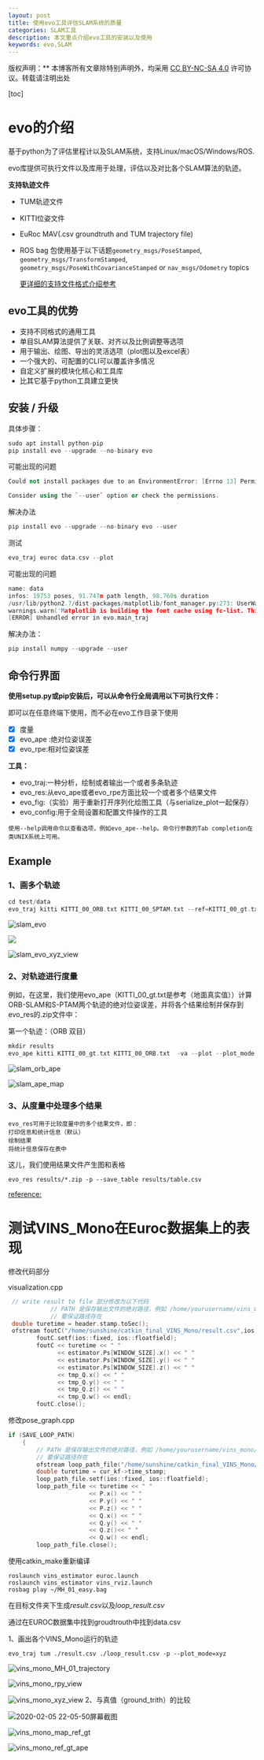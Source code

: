 ```yaml
---
layout: post
title: 使用evo工具评估SLAM系统的质量
categories: SLAM工具
description: 本文重点介绍evo工具的安装以及使用
keywords: evo,SLAM
---
```


版权声明：** 本博客所有文章除特别声明外，均采用 [CC BY-NC-SA 4.0](https://creativecommons.org/licenses/by-nc-sa/4.0/) 许可协议。转载请注明出处

[toc]



# evo的介绍

基于python为了评估里程计以及SLAM系统，支持Linux/macOS/Windows/ROS.

evo库提供可执行文件以及库用于处理，评估以及对比各个SLAM算法的轨迹。

**支持轨迹文件**

- TUM轨迹文件

- KITTI位姿文件

- EuRoc MAV(.csv groundtruth and TUM trajectory file)

- ROS bag 包使用基于以下话题`geometry_msgs/PoseStamped`, `geometry_msgs/TransformStamped`, `geometry_msgs/PoseWithCovarianceStamped` or `nav_msgs/Odometry` topics

  [更详细的支持文件格式介绍参考](https://github.com/MichaelGrupp/evo/wiki/Formats)
  

  

## evo工具的优势

- 支持不同格式的通用工具
- 单目SLAM算法提供了关联、对齐以及比例调整等选项
- 用于输出、绘图、导出的灵活选项（plot图以及excel表）
- 一个强大的、可配置的CLI可以覆盖许多情况
- 自定义扩展的模块化核心和工具库
- 比其它基于python工具建立更快

## 安装 / 升级

具体步骤：

```c++
sudo apt install python-pip
pip install evo --upgrade --no-binary evo
```

可能出现的问题

```c++
Could not install packages due to an EnvironmentError: [Errno 13] Permission denied: '/usr/lib/python2.7/dist-packages/dateutil/relativedelta.pyc'

Consider using the `--user` option or check the permissions.
```

解决办法

```c++
pip install evo --upgrade --no-binary evo --user
```

测试

```c++
evo_traj euroc data.csv --plot
```

可能出现的问题

```c++
name: data
infos: 19753 poses, 91.747m path length, 98.760s duration
/usr/lib/python2.7/dist-packages/matplotlib/font_manager.py:273: UserWarning: Matplotlib is building the font cache using fc-list. This may take a moment.
warnings.warn('Matplotlib is building the font cache using fc-list. This may take a moment.')
[ERROR] Unhandled error in evo.main_traj
```

解决办法：

```c++
pip install numpy --upgrade --user 
```

## 命令行界面

**使用setup.py或pip安装后，可以从命令行全局调用以下可执行文件：**

即可以在任意终端下使用，而不必在evo工作目录下使用

- [x] 度量
- [x] evo_ape :绝对位姿误差
- [x] evo_rpe:相对位姿误差

**工具：**

- evo_traj:一种分析，绘制或者输出一个或者多条轨迹
- evo_res:从evo_ape或者evo_rpe方面比较一个或者多个结果文件
- evo_fig:（实验）用于重新打开序列化绘图工具（与serialize_plot一起保存）
- evo_config:用于全局设置和配置文件操作的工具

```
使用--help调用命令以查看选项，例如evo_ape--help。命令行参数的Tab completion在类UNIX系统上可用。
```

## Example

### 1、画多个轨迹

```c++
cd test/data
evo_traj kitti KITTI_00_ORB.txt KITTI_00_SPTAM.txt --ref=KITTI_00_gt.txt -p --plot_mode=xz
```
![slam_evo](https://github.com/subshine/subshine.github.io/blob/master/images/blog/slam_evo.png?raw=true)

![](https://github.com/subshine/subshine.github.io/blob/master/images/blog/slam_evo_rpy.png?raw=true)

![slam_evo_xyz_view](https://github.com/subshine/subshine.github.io/blob/master/images/blog/slam_evo_xyz_view.png?raw=true)

### 2、对轨迹进行度量

例如，在这里，我们使用evo_ape（KITTI_00_gt.txt是参考（地面真实值））计算ORB-SLAM和S-PTAM两个轨迹的绝对位姿误差，并将各个结果绘制并保存到evo_res的.zip文件中：

第一个轨迹：（ORB 双目）

```c++
mkdir results
evo_ape kitti KITTI_00_gt.txt KITTI_00_ORB.txt  -va --plot --plot_mode xz --save_results results/ORB.zip
```

![slam_orb_ape](https://github.com/subshine/subshine.github.io/blob/master/images/blog/slam_orb_ape.png?raw=true)

![slam_ape_map](https://github.com/subshine/subshine.github.io/blob/master/images/blog/slam_ape_map.png?raw=true)

### 3、从度量中处理多个结果

```
evo_res可用于比较度量中的多个结果文件，即：
打印信息和统计信息（默认）
绘制结果
将统计信息保存在表中
```

这儿，我们使用结果文件产生图和表格

```
evo_res results/*.zip -p --save_table results/table.csv
```

[reference:](https://michaelgrupp.github.io/evo/)

# 测试VINS_Mono在Euroc数据集上的表现

修改代码部分

visualization.cpp

```c++
 // write result to file 部分修改为以下代码
            // PATH 是保存输出文件的绝对路径，例如 /home/yourusername/vins_mono/
            // 要保证路径存在
 double turetime = header.stamp.toSec();
 ofstream foutC("/home/sunshine/catkin_final_VINS_Mono/result.csv",ios::app);
        foutC.setf(ios::fixed, ios::floatfield);
        foutC << turetime << " "
              << estimator.Ps[WINDOW_SIZE].x() << " "
              << estimator.Ps[WINDOW_SIZE].y() << " "
              << estimator.Ps[WINDOW_SIZE].z() << " " 
              << tmp_Q.x() << " "
              << tmp_Q.y() << " " 
              << tmp_Q.z() << " " 
              << tmp_Q.w() << endl;
        foutC.close();
```

修改pose_graph.cpp

```c++
if (SAVE_LOOP_PATH) 
    {
        // PATH 是保存输出文件的绝对路径，例如 /home/yourusername/vins_mono/
        // 要保证路径存在
        ofstream loop_path_file("/home/sunshine/catkin_final_VINS_Mono/loop_result.csv",ios::app);
        double turetime = cur_kf->time_stamp;
        loop_path_file.setf(ios::fixed, ios::floatfield);
        loop_path_file << turetime << " "
                       << P.x() << " " 
                       << P.y() << " "
                       << P.z() << " " 
                       << Q.x() << " " 
                       << Q.y() << " " 
                       << Q.z()<< " " 
                       << Q.w() << endl;
        loop_path_file.close();
```

使用catkin_make重新编译

```
roslaunch vins_estimator euroc.launch 
roslaunch vins_estimator vins_rviz.launch
rosbag play ~/MH_01_easy.bag 
```

在目标文件夹下生成*result.csv*以及*loop_result.csv*

通过在EUROC数据集中找到groudtrouth中找到data.csv

1、画出各个VINS_Mono运行的轨迹

```
evo_traj tum ./result.csv ./loop_result.csv -p --plot_mode=xyz
```

![vins_mono_MH_01_trajectory](https://github.com/subshine/subshine.github.io/blob/master/images/blog/vins_mono_MH_01_trajectory.png?raw=true)



![vins_mono_rpy_view](https://github.com/subshine/subshine.github.io/blob/master/images/blog/vins_mono_rpy_view.png?raw=true)

![vins_mono_xyz_view](https://github.com/subshine/subshine.github.io/blob/master/images/blog/vins_mono_xyz_view.png?raw=true)
2、与真值（ground_trith）的比较

![2020-02-05 22-05-50屏幕截图](https://github.com/subshine/subshine.github.io/blob/master/images/blog/2020-02-05%2022-05-50%E5%B1%8F%E5%B9%95%E6%88%AA%E5%9B%BE.png?raw=true)

![vins_mono_map_ref_gt](https://github.com/subshine/subshine.github.io/blob/master/images/blog/vins_mono_map_ref_gt.png?raw=true)

![vins_mono_ref_gt_ape](https://github.com/subshine/subshine.github.io/blob/master/images/blog/vins_mono_ref_gt_ape.png?raw=true)

